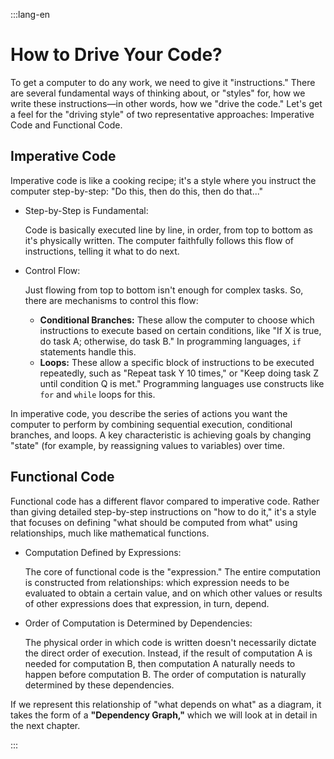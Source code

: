 :::lang-en

# How to Drive Your Code?

To get a computer to do any work, we need to give it "instructions." There are several fundamental ways of thinking about, or "styles" for, how we write these instructions—in other words, how we "drive the code." Let's get a feel for the "driving style" of two representative approaches: Imperative Code and Functional Code.

## Imperative Code

Imperative code is like a cooking recipe; it's a style where you instruct the computer step-by-step: "Do this, then do this, then do that..."

-   Step-by-Step is Fundamental:

    Code is basically executed line by line, in order, from top to bottom as it's physically written. The computer faithfully follows this flow of instructions, telling it what to do next.

-   Control Flow:

    Just flowing from top to bottom isn't enough for complex tasks. So, there are mechanisms to control this flow:

    -   **Conditional Branches:** These allow the computer to choose which instructions to execute based on certain conditions, like "If X is true, do task A; otherwise, do task B." In programming languages, `if` statements handle this.
    -   **Loops:** These allow a specific block of instructions to be executed repeatedly, such as "Repeat task Y 10 times," or "Keep doing task Z until condition Q is met." Programming languages use constructs like `for` and `while` loops for this.

In imperative code, you describe the series of actions you want the computer to perform by combining sequential execution, conditional branches, and loops. A key characteristic is achieving goals by changing "state" (for example, by reassigning values to variables) over time.

## Functional Code

Functional code has a different flavor compared to imperative code. Rather than giving detailed step-by-step instructions on "how to do it," it's a style that focuses on defining "what should be computed from what" using relationships, much like mathematical functions.

-   Computation Defined by Expressions:

    The core of functional code is the "expression." The entire computation is constructed from relationships: which expression needs to be evaluated to obtain a certain value, and on which other values or results of other expressions does that expression, in turn, depend.

-   Order of Computation is Determined by Dependencies:

    The physical order in which code is written doesn't necessarily dictate the direct order of execution. Instead, if the result of computation A is needed for computation B, then computation A naturally needs to happen before computation B. The order of computation is naturally determined by these dependencies.

If we represent this relationship of "what depends on what" as a diagram, it takes the form of a **"Dependency Graph,"** which we will look at in detail in the next chapter.

:::